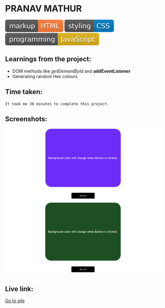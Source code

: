 # PRANAV MATHUR

![markup language](./Image/markup-HTML-orange.svg)
![style sheet language](./Image/styling-CSS-blue.svg)
![programming language](./Image/programming-JavaScript-yellow.svg)

## Learnings from the project:

- DOM methods like _getElementById_ and **addEventListener**
- Generating random Hex colours

## Time taken:

    It took me 30 minutes to complete this project.

## Screenshots:

![screencapture](./Image/ss2.png)
![screencapture](./Image/ss3.png)

## Live link:

[Go to site](https://03-colour-changer.netlify.app/)
